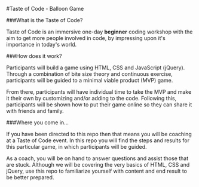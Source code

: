 #Taste of Code - Balloon Game

###What is the Taste of Code?

Taste of Code is an immersive one-day **beginner** coding workshop with the aim
to get more people involved in code, by impressing upon it's importance in
today's world.

###How does it work?

Participants will build a game using HTML, CSS and JavaScript (jQuery). Through
a combination of bite size theory and continuous exercise, participants will be
guided to a minimal viable product (MVP) game.

From there, participants will have individual time to take the MVP and make it
their own by customizing and/or adding to the code. Following this, participants
will be shown how to put their game online so they can share it with friends and
family.

###Where you come in...

If you have been directed to this repo then that means you will be coaching at
a Taste of Code event. In this repo you will find the steps and results for this
particular game, in which participants will be guided.

As a coach, you will be on hand to answer questions and assist those that are
stuck. Although we will be covering the very basics of HTML, CSS and jQuery, use
this repo to familiarize yourself with content and end result to be better prepared.
